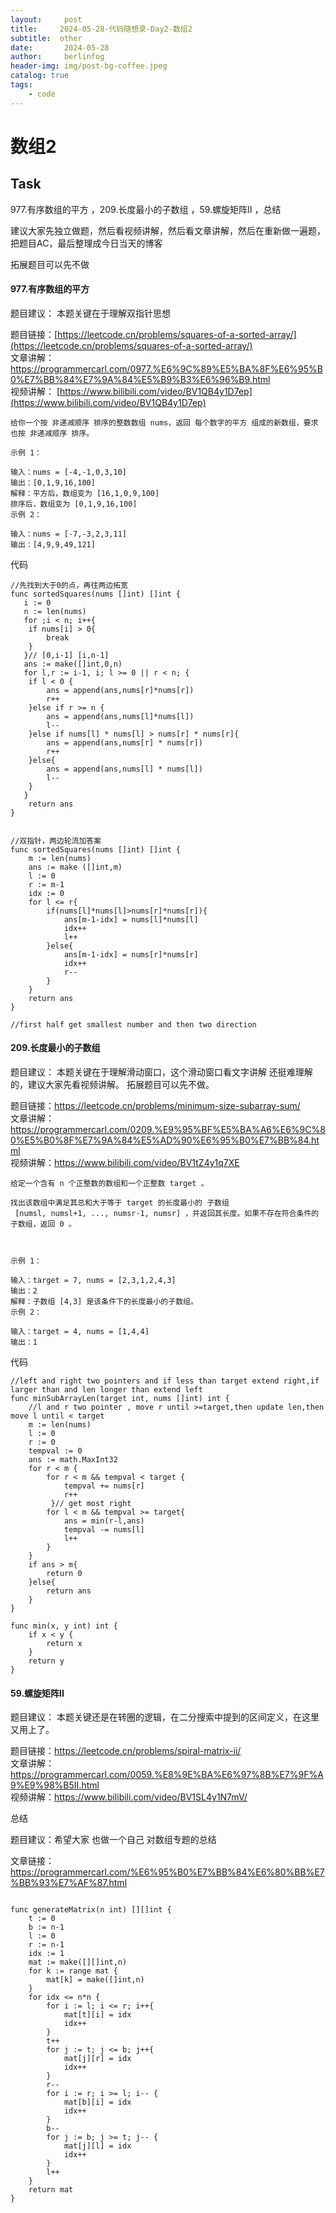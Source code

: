 ```yaml
---
layout:     post
title:     2024-05-28-代码随想录-Day2-数组2
subtitle:  other
date:       2024-05-28
author:     berlinfog
header-img: img/post-bg-coffee.jpeg
catalog: true
tags:
    - code
---
```

# 数组2

## Task
977.有序数组的平方 ，209.长度最小的子数组 ，59.螺旋矩阵II ，总结 

建议大家先独立做题，然后看视频讲解，然后看文章讲解，然后在重新做一遍题，把题目AC，最后整理成今日当天的博客

拓展题目可以先不做

#### 977.有序数组的平方 

题目建议： 本题关键在于理解双指针思想 

题目链接：[https://leetcode.cn/problems/squares-of-a-sorted-array/](https://leetcode.cn/problems/squares-of-a-sorted-array/)  
文章讲解：[https://programmercarl.com/0977.%E6%9C%89%E5%BA%8F%E6%95%B0%E7%BB%84%E7%9A%84%E5%B9%B3%E6%96%B9.html ](https://programmercarl.com/0977.%E6%9C%89%E5%BA%8F%E6%95%B0%E7%BB%84%E7%9A%84%E5%B9%B3%E6%96%B9.html )   
视频讲解： [https://www.bilibili.com/video/BV1QB4y1D7ep](https://www.bilibili.com/video/BV1QB4y1D7ep)     


```
给你一个按 非递减顺序 排序的整数数组 nums，返回 每个数字的平方 组成的新数组，要求也按 非递减顺序 排序。

示例 1：

输入：nums = [-4,-1,0,3,10]
输出：[0,1,9,16,100]
解释：平方后，数组变为 [16,1,0,9,100]
排序后，数组变为 [0,1,9,16,100]
示例 2：

输入：nums = [-7,-3,2,3,11]
输出：[4,9,9,49,121]
```
代码
```
//先找到大于0的点，再往两边拓宽
func sortedSquares(nums []int) []int {
   i := 0
   n := len(nums)
   for ;i < n; i++{
    if nums[i] > 0{
        break
    }
   }// [0,i-1] [i,n-1]
   ans := make([]int,0,n)
   for l,r := i-1, i; l >= 0 || r < n; {
    if l < 0 {
        ans = append(ans,nums[r]*nums[r])
        r++
    }else if r >= n {
        ans = append(ans,nums[l]*nums[l])
        l--
    }else if nums[l] * nums[l] > nums[r] * nums[r]{
        ans = append(ans,nums[r] * nums[r])
        r++
    }else{
        ans = append(ans,nums[l] * nums[l])
        l--
    }
   }
    return ans
}

```


```

//双指针，两边轮流加答案
func sortedSquares(nums []int) []int {
    m := len(nums)
    ans := make ([]int,m)
    l := 0
    r := m-1
    idx := 0
    for l <= r{
        if(nums[l]*nums[l]>nums[r]*nums[r]){
            ans[m-1-idx] = nums[l]*nums[l]
            idx++
            l++
        }else{
            ans[m-1-idx] = nums[r]*nums[r]
            idx++
            r--
        }
    }
    return ans
}

//first half get smallest number and then two direction

```





#### 209.长度最小的子数组

题目建议： 本题关键在于理解滑动窗口，这个滑动窗口看文字讲解 还挺难理解的，建议大家先看视频讲解。  拓展题目可以先不做。 

题目链接：[https://leetcode.cn/problems/minimum-size-subarray-sum/ ](https://leetcode.cn/problems/minimum-size-subarray-sum/ )   
文章讲解：[https://programmercarl.com/0209.%E9%95%BF%E5%BA%A6%E6%9C%80%E5%B0%8F%E7%9A%84%E5%AD%90%E6%95%B0%E7%BB%84.html ](https://programmercarl.com/0209.%E9%95%BF%E5%BA%A6%E6%9C%80%E5%B0%8F%E7%9A%84%E5%AD%90%E6%95%B0%E7%BB%84.html)   
视频讲解：[https://www.bilibili.com/video/BV1tZ4y1q7XE ](https://www.bilibili.com/video/BV1tZ4y1q7XE )   

```
给定一个含有 n 个正整数的数组和一个正整数 target 。

找出该数组中满足其总和大于等于 target 的长度最小的 子数组
 [numsl, numsl+1, ..., numsr-1, numsr] ，并返回其长度。如果不存在符合条件的子数组，返回 0 。

 

示例 1：

输入：target = 7, nums = [2,3,1,2,4,3]
输出：2
解释：子数组 [4,3] 是该条件下的长度最小的子数组。
示例 2：

输入：target = 4, nums = [1,4,4]
输出：1

```
代码

```
//left and right two pointers and if less than target extend right,if larger than and len longer than extend left   
func minSubArrayLen(target int, nums []int) int {
    //l and r two pointer , move r until >=target,then update len,then move l until < target
    m := len(nums)
    l := 0
    r := 0
    tempval := 0
    ans := math.MaxInt32
    for r < m {
        for r < m && tempval < target {
            tempval += nums[r]
            r++
         }// get most right
        for l < m && tempval >= target{
            ans = min(r-l,ans)
            tempval -= nums[l]
            l++
        }
    }
    if ans > m{
        return 0
    }else{
        return ans
    }
}

func min(x, y int) int {
    if x < y {
        return x
    }
    return y
}

```



#### 59.螺旋矩阵II

题目建议：  本题关键还是在转圈的逻辑，在二分搜索中提到的区间定义，在这里又用上了。 

题目链接：https://leetcode.cn/problems/spiral-matrix-ii/  
文章讲解：https://programmercarl.com/0059.%E8%9E%BA%E6%97%8B%E7%9F%A9%E9%98%B5II.html  
视频讲解：https://www.bilibili.com/video/BV1SL4y1N7mV/  

 总结 

题目建议：希望大家 也做一个自己 对数组专题的总结

文章链接：https://programmercarl.com/%E6%95%B0%E7%BB%84%E6%80%BB%E7%BB%93%E7%AF%87.html 

```

func generateMatrix(n int) [][]int {
    t := 0
    b := n-1
    l := 0
    r := n-1
    idx := 1
    mat := make([][]int,n)
    for k := range mat {
        mat[k] = make([]int,n)
    }
    for idx <= n*n {
        for i := l; i <= r; i++{
            mat[t][i] = idx
            idx++
        }
        t++
        for j := t; j <= b; j++{
            mat[j][r] = idx
            idx++
        }
        r--
        for i := r; i >= l; i-- {
            mat[b][i] = idx
            idx++
        }
        b--
        for j := b; j >= t; j-- {
            mat[j][l] = idx
            idx++
        }
        l++
    }
    return mat
}

```



